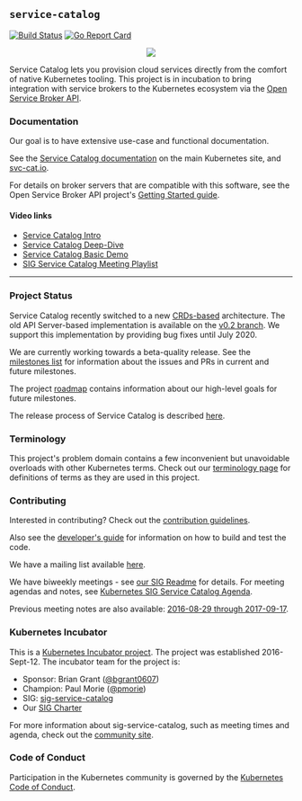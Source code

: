 ## `service-catalog`

[![Build Status](https://travis-ci.org/kubernetes-sigs/service-catalog.svg?branch=master)](https://travis-ci.org/kubernetes-sigs/service-catalog "Travis")
[![Go Report Card](https://goreportcard.com/badge/github.com/kubernetes-sigs/service-catalog)](https://goreportcard.com/report/github.com/kubernetes-sigs/service-catalog)

<p align="center">
    <a href="https://svc-cat.io">
        <img src="/docsite/images/homepage-logo.png">
    </a>
</p>

Service Catalog lets you provision cloud services directly from the comfort of native Kubernetes tooling.
This project is in incubation to bring integration with service
brokers to the Kubernetes ecosystem via the [Open Service Broker API](https://github.com/openservicebrokerapi/servicebroker).

### Documentation

Our goal is to have extensive use-case and functional documentation.

See the [Service Catalog documentation](https://kubernetes.io/docs/concepts/service-catalog/)
on the main Kubernetes site, and [svc-cat.io](https://svc-cat.io/docs).

For details on broker servers that are compatible with this software, see the
Open Service Broker API project's [Getting Started guide](https://github.com/openservicebrokerapi/servicebroker/blob/master/gettingStarted.md).

#### Video links

- [Service Catalog Intro](https://www.youtube.com/watch?v=bm59dpmMhAk)
- [Service Catalog Deep-Dive](https://www.youtube.com/watch?v=0zp0y8Mo_BE)
- [Service Catalog Basic Demo](https://goo.gl/IJ6CV3)
- [SIG Service Catalog Meeting Playlist](https://goo.gl/ZmLNX9)

---

### Project Status

Service Catalog recently switched to a new [CRDs-based](https://kubernetes.io/docs/concepts/extend-kubernetes/api-extension/custom-resources/#custom-resources) architecture. The old API Server-based implementation is available on the [v0.2 branch](https://github.com/kubernetes-sigs/service-catalog/tree/v0.2). We support this implementation by providing bug fixes until July 2020.

We are currently working towards a beta-quality release. See the [milestones list](https://github.com/kubernetes-sigs/service-catalog/milestones?direction=desc&sort=due_date&state=open)
for information about the issues and PRs in current and future milestones.

The project [roadmap](https://github.com/kubernetes-sigs/service-catalog/wiki/Roadmap)
contains information about our high-level goals for future milestones.

The release process of Service Catalog is described [here](https://github.com/kubernetes-sigs/service-catalog/wiki/Release-Process).

### Terminology

This project's problem domain contains a few inconvenient but unavoidable
overloads with other Kubernetes terms. Check out our [terminology page](./terminology.md)
for definitions of terms as they are used in this project.

### Contributing

Interested in contributing? Check out the [contribution guidelines](./CONTRIBUTING.md).

Also see the [developer's guide](./docs/devguide.md) for information on how to
build and test the code.

We have a mailing list available
[here](https://groups.google.com/forum/#!forum/kubernetes-sig-service-catalog).

We have biweekly meetings - see
[our SIG Readme](https://github.com/kubernetes/community/blob/master/sig-service-catalog/README.md#meetings)
for details. For meeting agendas
and notes, see [Kubernetes SIG Service Catalog Agenda](https://docs.google.com/document/d/17xlpkoEbPR5M6P5VDzNx17q6-IPFxKyebEekCGYiIKM/edit).

Previous meeting notes are also available:
[2016-08-29 through 2017-09-17](https://docs.google.com/document/d/10VsJjstYfnqeQKCgXGgI43kQWnWFSx8JTH7wFh8CmPA/edit).

### Kubernetes Incubator

This is a [Kubernetes Incubator project](https://github.com/kubernetes/community/blob/master/incubator.md).
The project was established 2016-Sept-12. The incubator team for the project is:

- Sponsor: Brian Grant ([@bgrant0607](https://github.com/bgrant0607))
- Champion: Paul Morie ([@pmorie](https://github.com/pmorie))
- SIG: [sig-service-catalog](https://github.com/kubernetes/community/tree/master/sig-service-catalog)
- Our [SIG Charter](https://github.com/kubernetes/community/blob/master/sig-service-catalog/charter.md)

For more information about sig-service-catalog, such as meeting times and agenda,
check out the [community site](https://github.com/kubernetes/community/tree/master/sig-service-catalog).

### Code of Conduct

Participation in the Kubernetes community is governed by the
[Kubernetes Code of Conduct](./code-of-conduct.md).
